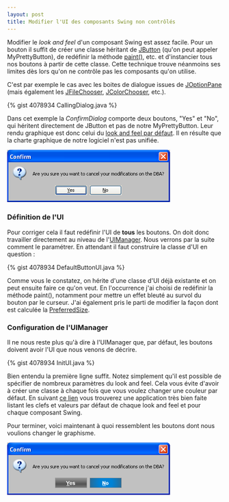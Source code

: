 ```yaml
---
layout: post
title: Modifier l'UI des composants Swing non contrôlés
---
```


Modifier le *look and feel* d'un composant Swing est assez facile. Pour un bouton il suffit de créer une classe héritant de [JButton](http://docs.oracle.com/javase/6/docs/api/javax/swing/JButton.html) (qu'on peut appeler MyPrettyButton), de redéfinir la méthode [paint()](http://docs.oracle.com/javase/6/docs/api/javax/swing/JComponent.html#paint%28java.awt.Graphics%29), etc. et d'instancier tous nos boutons à partir de cette classe. Cette technique trouve néanmoins ses limites dès lors qu'on ne contrôle pas les composants qu'on utilise.

C'est par exemple le cas avec les boites de dialogue issues de [JOptionPane](http://docs.oracle.com/javase/6/docs/api/javax/swing/JOptionPane.html) (mais également les [JFileChooser](http://docs.oracle.com/javase/6/docs/api/javax/swing/JFileChooser.html), [JColorChooser](http://docs.oracle.com/javase/6/docs/api/javax/swing/JColorChooser.html), etc.).

{% gist 4078934 CallingDialog.java %}

Dans cet exemple la *ConfirmDialog* comporte deux boutons, "Yes" et "No", qui héritent directement de JButton et pas de notre MyPrettyButton. Leur rendu graphique est donc celui du [look and feel par défaut](http://docs.oracle.com/javase/tutorial/uiswing/lookandfeel/plaf.html). Il en résulte que la charte graphique de notre logiciel n'est pas unifiée.

![Avant](/blog/res/swing-ui-dialog-before.png)

### Définition de l'UI

Pour corriger cela il faut redéfinir l'UI de **tous** les boutons. On doit donc travailler directement au niveau de l'[UIManager](http://docs.oracle.com/javase/6/docs/api/javax/swing/UIManager.html). Nous verrons par la suite comment le paramétrer. En attendant il faut construire la classe d'UI en question :

{% gist 4078934 DefaultButtonUI.java %}

Comme vous le constatez, on hérite d'une classe d'UI déjà existante et on peut ensuite faire ce qu'on veut. En l'occurrence j'ai choisi de redéfinir la méthode paint(), notamment pour mettre un effet bleuté au survol du bouton par le curseur. J'ai également pris le parti de modifier la façon dont est calculée la [PreferredSize](http://docs.oracle.com/javase/6/docs/api/javax/swing/JComponent.html#getPreferredSize%28%29).

### Configuration de l'UIManager

Il ne nous reste plus qu'à dire à l'UIManager que, par défaut, les boutons doivent avoir l'UI que nous venons de décrire.

{% gist 4078934 InitUI.java %}

Bien entendu la première ligne suffit. Notez simplement qu'il est possible de spécifier de nombreux paramètres du look and feel. Cela vous évite d'avoir à créer une classe à chaque fois que vous voulez changer une couleur par défaut. En suivant [ce lien](http://tips4java.wordpress.com/2008/10/09/uimanager-defaults/) vous trouverez une application très bien faite listant les clefs et valeurs par défaut de chaque look and feel et pour chaque composant Swing.


Pour terminer, voici maintenant à quoi ressemblent les boutons dont nous voulions changer le graphisme.

![Apres](/blog/res/swing-ui-dialog-after.png)
